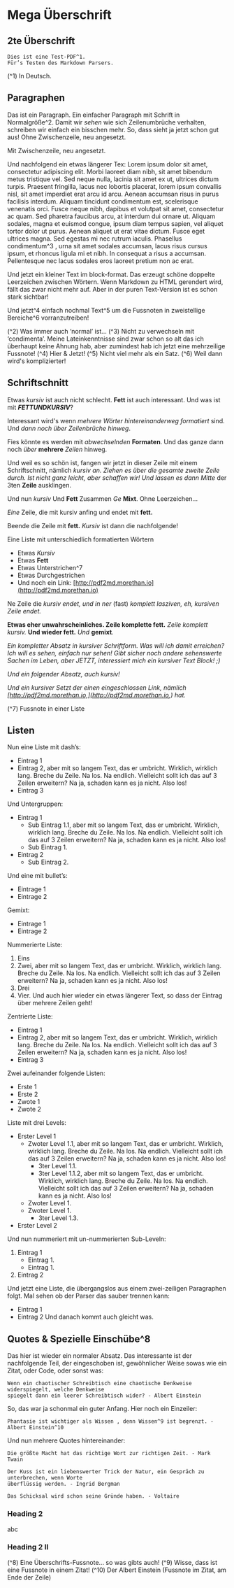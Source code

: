 # Mega Überschrift

## 2te Überschrift

```
Dies ist eine Test-PDF^1.
Für’s Testen des Markdown Parsers.
```
(^1) In Deutsch.



## Paragraphen

Das ist ein Paragraph. Ein einfacher Paragraph mit Schrift in Normalgröße^2. Damit wir _sehen_ wie
sich Zeilenumbrüche verhalten, schreiben wir einfach ein bisschen mehr. So, dass sieht ja jetzt
schon gut aus!
Ohne Zwischenzeile, neu angesetzt.

Mit Zwischenzeile, neu angesetzt.

Und nachfolgend ein etwas längerer Tex:
Lorem ipsum dolor sit amet, consectetur adipiscing elit. Morbi laoreet diam nibh, sit amet bibendum
metus tristique vel. Sed neque nulla, lacinia sit amet ex ut, ultrices dictum turpis. Praesent fringilla,
lacus nec lobortis placerat, lorem ipsum convallis nisl, sit amet imperdiet erat arcu id arcu. Aenean
accumsan risus in purus facilisis interdum. Aliquam tincidunt condimentum est, scelerisque
venenatis orci. Fusce neque nibh, dapibus et volutpat sit amet, consectetur ac quam. Sed pharetra
faucibus arcu, at interdum dui ornare ut. Aliquam sodales, magna et euismod congue, ipsum diam
tempus sapien, vel aliquet tortor dolor ut purus. Aenean aliquet ut erat vitae dictum. Fusce eget
ultrices magna. Sed egestas mi nec rutrum iaculis. Phasellus condimentum^3 , urna sit amet sodales
accumsan, lacus risus cursus ipsum, et rhoncus ligula mi et nibh. In consequat a risus a
accumsan. Pellentesque nec lacus sodales eros laoreet pretium non ac erat.

Und jetzt ein kleiner Text im block-format. Das erzeugt schöne doppelte Leerzeichen zwischen
Wörtern. Wenn Markdown zu HTML gerendert wird, fällt das zwar nicht mehr auf. Aber in der puren
Text-Version ist es schon stark sichtbar!

Und jetzt^4 einfach nochmal Text^5 um die Fussnoten in zweistellige Bereiche^6 vorranzutreiben!

(^2) Was immer auch ‘normal’ ist...
(^3) Nicht zu verwechseln mit ‘condimenta’. Meine Lateinkenntnisse sind zwar schon so alt das ich
überhaupt keine Ahnung hab, aber zumindest hab ich jetzt eine mehrzeilige Fussnote!
(^4) Hier & Jetzt!
(^5) Nicht viel mehr als ein Satz.
(^6) Weil dann wird's komplizierter!


## Schriftschnitt

Etwas _kursiv_ ist auch nicht schlecht. **Fett** ist auch interessant. Und was ist mit
**_FETTUNDKURSIV_**?

Interessant wird's wenn _mehrere Wörter hintereinanderweg formatiert_ sind. Und _dann noch über
Zeilenbrüche hinweg_.

Fies könnte es werden mit _abwechselnden_ **Formaten**. Und das ganze dann noch _über_ **mehrere**
_Zeilen_ hinweg.

Und weil es so schön ist, fangen wir jetzt in dieser Zeile mit einem Schriftschnitt, nämlich _kursiv an.
Ziehen es über die gesamte zweite Zeile durch. Ist nicht ganz leicht, aber schaffen wir! Und lassen
es dann Mitte_ der 3ten **Zeile** ausklingen.

Und nun _kursiv_ Und **Fett** Zusammen _Ge_ **Mixt**. Ohne Leerzeichen...

_Eine_ Zeile, die mit kursiv anfing und endet mit **fett.**

Beende die Zeile mit **fett.**
_Kursiv_ ist dann die nachfolgende!

Eine Liste mit unterschiedlich formatierten Wörtern

- Etwas _Kursiv_
- Etwas **Fett**
- Etwas Unterstrichen^7
- Etwas Durchgestrichen
- Und noch ein Link: [http://pdf2md.morethan.io](http://pdf2md.morethan.io)

Ne Zeile die _kursiv endet,
und in ner_ (fast) _komplett lasziven, eh, kursiven Zeile endet._

**Etwas eher unwahrscheinliches. Zeile komplette fett.**
_Zeile komplett kursiv._
**Und wieder fett.**
_Und_ **gemixt**.

_Ein kompletter Absatz in kursiver Schriftform. Was will ich damit erreichen? Ich will es sehen,
einfach nur sehen! Gibt sicher noch andere sehenswerte Sachen im Leben, aber JETZT,
interessiert mich ein kursiver Text Block! ;)_

_Und ein folgender Absatz, auch kursiv!_

_Und ein kursiver Setzt der einen eingeschlossen Link, nämlich [http://pdf2md.morethan.io,](http://pdf2md.morethan.io,) hat._

(^7) Fussnote in einer Liste


## Listen

Nun eine Liste mit dash’s:

- Eintrag 1
- Eintrag 2, aber mit so langem Text, das er umbricht. Wirklich, wirklich lang. Breche du Zeile. Na
    los. Na endlich. Vielleicht sollt ich das auf 3 Zeilen erweitern? Na ja, schaden kann es ja nicht.
    Also los!
- Eintrag 3

Und Untergruppen:

- Eintrag 1
    - Sub Eintrag 1.1, aber mit so langem Text, das er umbricht. Wirklich, wirklich lang. Breche du
       Zeile. Na los. Na endlich. Vielleicht sollt ich das auf 3 Zeilen erweitern? Na ja, schaden kann
       es ja nicht. Also los!
    - Sub Eintrag 1.
- Eintrag 2
    - Sub Eintrag 2.

Und eine mit bullet’s:

- Eintrage 1
- Eintrage 2

Gemixt:

- Eintrage 1
- Eintrage 2

Nummerierte Liste:

1. Eins
2. Zwei, aber mit so langem Text, das er umbricht. Wirklich, wirklich lang. Breche du Zeile. Na los.
    Na endlich. Vielleicht sollt ich das auf 3 Zeilen erweitern? Na ja, schaden kann es ja nicht. Also
    los!
3. Drei
4. Vier. Und auch hier wieder ein etwas längerer Text, so dass der Eintrag über mehrere Zeilen
    geht!

Zentrierte Liste:

- Eintrag 1
- Eintrag 2, aber mit so langem Text, das er umbricht. Wirklich, wirklich lang. Breche du Zeile.
    Na los. Na endlich. Vielleicht sollt ich das auf 3 Zeilen erweitern? Na ja, schaden kann es
    ja nicht. Also los!
- Eintrag 3

Zwei aufeinander folgende Listen:

- Erste 1
- Erste 2
- Zwote 1
- Zwote 2


Liste mit drei Levels:

- Erster Level 1
    - Zwoter Level 1.1, aber mit so langem Text, das er umbricht. Wirklich, wirklich lang. Breche du
       Zeile. Na los. Na endlich. Vielleicht sollt ich das auf 3 Zeilen erweitern? Na ja, schaden kann
       es ja nicht. Also los!
       - 3ter Level 1.1.
       - 3ter Level 1.1.2, aber mit so langem Text, das er umbricht. Wirklich, wirklich lang. Breche
          du Zeile. Na los. Na endlich. Vielleicht sollt ich das auf 3 Zeilen erweitern? Na ja, schaden
          kann es ja nicht. Also los!
    - Zwoter Level 1.
    - Zwoter Level 1.
       - 3ter Level 1.3.
- Erster Level 2

Und nun nummeriert mit un-nummerierten Sub-Leveln:

1. Eintrag 1
    - Eintrag 1.
    - Eintrag 1.
2. Eintrag 2

Und jetzt eine Liste, die übergangslos aus einem zwei-zeiligen Paragraphen folgt. Mal sehen ob
der Parser das sauber trennen kann:

- Eintrag 1
- Eintrag 2
Und danach kommt auch gleicht was.


## Quotes & Spezielle Einschübe^8

Das hier ist wieder ein normaler Absatz. Das interessante ist der nachfolgende Teil, der
eingeschoben ist, gewöhnlicher Weise sowas wie ein Zitat, oder Code, oder sonst was:

```
Wenn ein chaotischer Schreibtisch eine chaotische Denkweise widerspiegelt, welche Denkweise
spiegelt dann ein leerer Schreibtisch wider? - Albert Einstein
```
So, das war ja schonmal ein guter Anfang. Hier noch ein Einzeiler:

```
Phantasie ist wichtiger als Wissen , denn Wissen^9 ist begrenzt. - Albert Einstein^10
```
Und nun mehrere Quotes hintereinander:

```
Die größte Macht hat das richtige Wort zur richtigen Zeit. - Mark Twain
```
```
Der Kuss ist ein liebenswerter Trick der Natur, ein Gespräch zu unterbrechen, wenn Worte
überflüssig werden. - Ingrid Bergman
```
```
Das Schicksal wird schon seine Gründe haben. - Voltaire
```
### Heading 2

abc

### Heading 2 II

(^8) Eine Überschrifts-Fussnote... so was gibts auch!
(^9) Wisse, dass ist eine Fussnote in einem Zitat!
(^10) Der Albert Einstein (Fussnote im Zitat, am Ende der Zeile)


